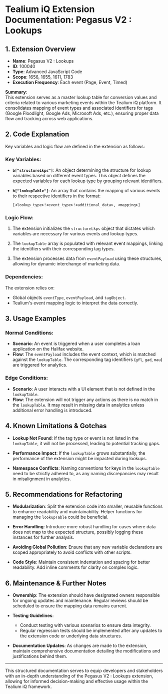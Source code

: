 # Tealium iQ Extension Documentation: Pegasus V2 : Lookups

## 1. Extension Overview
- **Name**: Pegasus V2 : Lookups
- **ID**: 100040
- **Type**: Advanced JavaScript Code
- **Scope**: 1656, 1655, 1611, 1783
- **Execution Frequency**: Each event (Page, Event, Timed)

**Summary**:  
This extension serves as a master lookup table for conversion values and criteria related to various marketing events within the Tealium iQ platform. It consolidates mapping of event types and associated identifiers for tags (Google Floodlight, Google Ads, Microsoft Ads, etc.), ensuring proper data flow and tracking across web applications.

## 2. Code Explanation
Key variables and logic flow are defined in the extension as follows:

### Key Variables:
- **`b["structureLkps"]`**: An object determining the structure for lookup variables based on different event types. This object defines the expected variables for each lookup type by grouping relevant identifiers.

- **`b["lookupTable"]`**: An array that contains the mapping of various events to their respective identifiers in the format:
  ```
  [<lookup_type>!<event_type>!<additional_data>, <mapping>]
  ```

### Logic Flow:
1. The extension initializes the `structureLkps` object that dictates which variables are necessary for various events and lookup types.
   
2. The `lookupTable` array is populated with relevant event mappings, linking the identifiers with their corresponding tag types.

3. The extension processes data from `eventPayload` using these structures, allowing for dynamic interchange of marketing data.

### Dependencies:
The extension relies on:
- Global objects `eventType`, `eventPayload`, and `tagObject`.
- Tealium's event mapping logic to interpret the data correctly.

## 3. Usage Examples

### Normal Conditions:
- **Scenario**: An event is triggered when a user completes a loan application on the Halifax website.
- **Flow**: The `eventPayload` includes the event context, which is matched against the `lookupTable`. The corresponding tag identifiers (`gfl`, `gad`, `mau`) are triggered for analytics.

### Edge Conditions:
- **Scenario**: A user interacts with a UI element that is not defined in the `lookupTable`.
- **Flow**: The extension will not trigger any actions as there is no match in the `lookupTable`. It may result in missing data in analytics unless additional error handling is introduced.

## 4. Known Limitations & Gotchas
- **Lookup Not Found**: If the tag type or event is not listed in the `lookupTable`, it will not be processed, leading to potential tracking gaps.
  
- **Performance Impact**: If the `lookupTable` grows substantially, the performance of the extension might be impacted during lookups.

- **Namespace Conflicts**: Naming conventions for keys in the `lookupTable` need to be strictly adhered to, as any naming discrepancies may result in misalignment in analytics.

## 5. Recommendations for Refactoring
- **Modularization**: Split the extension code into smaller, reusable functions to enhance readability and maintainability. Helper functions for managing the `lookupTable` could be beneficial.

- **Error Handling**: Introduce more robust handling for cases where data does not map to the expected structure, possibly logging these instances for further analysis.

- **Avoiding Global Pollution**: Ensure that any new variable declarations are scoped appropriately to avoid conflicts with other scripts.

- **Code Style**: Maintain consistent indentation and spacing for better readability. Add inline comments for clarity on complex logic.

## 6. Maintenance & Further Notes
- **Ownership**: The extension should have designated owners responsible for ongoing updates and maintenance. Regular reviews should be scheduled to ensure the mapping data remains current.

- **Testing Guidelines**: 
  - Conduct testing with various scenarios to ensure data integrity.
  - Regular regression tests should be implemented after any updates to the extension code or underlying data structures.

- **Documentation Updates**: As changes are made to the extension, maintain comprehensive documentation detailing the modifications and justifications behind them.

--- 

This structured documentation serves to equip developers and stakeholders with an in-depth understanding of the Pegasus V2 : Lookups extension, allowing for informed decision-making and effective usage within the Tealium iQ framework.